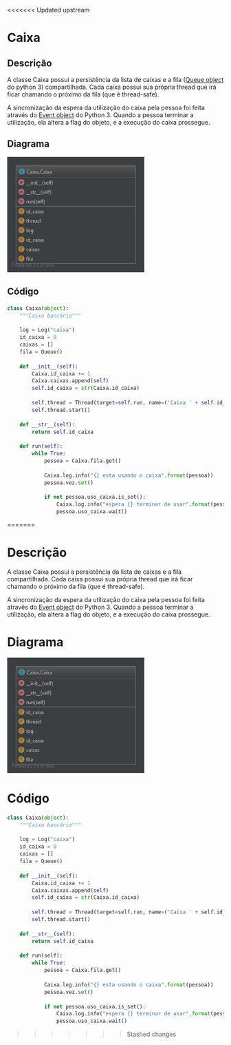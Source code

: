 <<<<<<< Updated upstream
# Caixa

## Descrição

A classe Caixa possui a persistência da lista de caixas e a fila \([Queue object](https://docs.python.org/3/library/queue.html#queue-objects) do python 3\) compartilhada. Cada caixa possui sua própria thread que irá ficar chamando o próximo da fila \(que é thread-safe\).

A sincronização da espera da utilização do caixa pela pessoa foi feita através do [Event object](https://docs.python.org/3/library/threading.html#event-objects) do Python 3. Quando a pessoa terminar a utilização, ela altera a flag do objeto, e a execução do caixa prossegue.

## Diagrama

![](/doc/img/caixa.png)

## Código

```py
class Caixa(object):
    """Caixa bancário"""

    log = Log("caixa")
    id_caixa = 0
    caixas = []
    fila = Queue()

    def __init__(self):
        Caixa.id_caixa += 1
        Caixa.caixas.append(self)
        self.id_caixa = str(Caixa.id_caixa)

        self.thread = Thread(target=self.run, name=('Caixa ' + self.id_caixa))
        self.thread.start()

    def __str__(self):
        return self.id_caixa

    def run(self):
        while True:
            pessoa = Caixa.fila.get()

            Caixa.log.info("{} esta usando o caixa".format(pessoa))
            pessoa.vez.set()

            if not pessoa.uso_caixa.is_set():
                Caixa.log.info("espera {} terminar de usar".format(pessoa))
                pessoa.uso_caixa.wait()
```



=======
# Descrição

A classe Caixa possui a persistência da lista de caixas e a fila compartilhada. Cada caixa possui sua própria thread que irá ficar chamando o próximo da fila \(que é thread-safe\).

A sincronização da espera da utilização do caixa pela pessoa foi feita através do [Event object](https://docs.python.org/3/library/threading.html#event-objects) do Python 3. Quando a pessoa terminar a utilização, ela altera a flag do objeto, e a execução do caixa prossegue.

# Diagrama

![](/doc/img/caixa.png)

# Código

```py
class Caixa(object):
    """Caixa bancário"""

    log = Log("caixa")
    id_caixa = 0
    caixas = []
    fila = Queue()

    def __init__(self):
        Caixa.id_caixa += 1
        Caixa.caixas.append(self)
        self.id_caixa = str(Caixa.id_caixa)

        self.thread = Thread(target=self.run, name=('Caixa ' + self.id_caixa))
        self.thread.start()

    def __str__(self):
        return self.id_caixa

    def run(self):
        while True:
            pessoa = Caixa.fila.get()

            Caixa.log.info("{} esta usando o caixa".format(pessoa))
            pessoa.vez.set()

            if not pessoa.uso_caixa.is_set():
                Caixa.log.info("espera {} terminar de usar".format(pessoa))
                pessoa.uso_caixa.wait()
```



>>>>>>> Stashed changes
